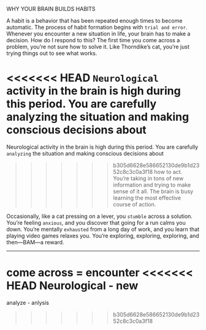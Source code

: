 WHY YOUR BRAIN BUILDS HABITS

A habit is a behavior that has been repeated enough times to become
automatic. The process of habit formation begins with `trial and error`.
Whenever you encounter a new situation in life, your brain has to
make a decision. How do I respond to this? The first time you come
across a problem, you’re not sure how to solve it. Like Thorndike’s cat,
you’re just trying things out to see what works.

<<<<<<< HEAD
`Neurological` activity in the brain is high during this period. You are
carefully analyzing the situation and making conscious decisions about
=======
Neurological activity in the brain is high during this period. You are
carefully `analyzing` the situation and making conscious decisions about
>>>>>>> b305d6628e586652130de9b1d2352c8c3c0a3f18
how to act. You’re taking in tons of new information and trying to
make sense of it all. The brain is busy learning the most effective
course of action.

Occasionally, like a cat pressing on a lever, you `stumble` across a
solution. You’re feeling `anxious`, and you discover that going for a run
calms you down. You’re mentally `exhausted` from a long day of work,
and you learn that playing video games relaxes you. You’re exploring,
exploring, exploring, and then—BAM—a reward.

---
come across = encounter
<<<<<<< HEAD
Neurological - new
=======
analyze - anlysis
>>>>>>> b305d6628e586652130de9b1d2352c8c3c0a3f18
